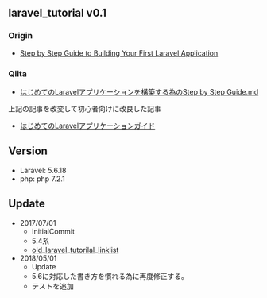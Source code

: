 ## laravel_tutorial v0.1


### Origin

- [Step by Step Guide to Building Your First Laravel Application](https://laravel-news.com/your-first-laravel-application)

### Qiita
- [はじめてのLaravelアプリケーションを構築する為のStep by Step Guide.md](https://gist.github.com/Fendo181/1976fe8d8a041679e304ca5bd6f9552c)

上記の記事を改変して初心者向けに改良した記事

- [はじめてのLaravelアプリケーションガイド](https://qiita.com/Fendo181/items/dece727ea402552fee19) 

## Version

- Laravel: 5.6.18
- php: php 7.2.1

## Update

- 2017/07/01
  - InitialCommit
  - 5.4系
  - [old_laravel_tutorilal_linklist](https://github.com/Fendo181?tab=repositories)
- 2018/05/01
  - Update
  - 5.6に対応した書き方を慣れる為に再度修正する。
  - テストを追加